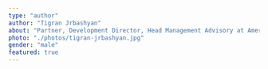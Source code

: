 ```yaml
---
type: "author"
author: "Tigran Jrbashyan"
about: "Partner, Development Director, Head Management Advisory at Ameria Group Inc"
photo: "./photos/tigran-jrbashyan.jpg"
gender: "male"
featured: true
---
```

